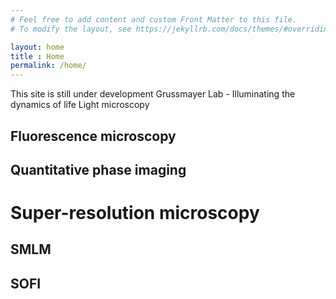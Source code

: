 ```yaml
---
# Feel free to add content and custom Front Matter to this file.
# To modify the layout, see https://jekyllrb.com/docs/themes/#overriding-theme-defaults

layout: home
title : Home
permalink: /home/
---
```

This site is still under development
Grussmayer Lab - Illuminating the dynamics of life 
Light microscopy

## Fluorescence microscopy

## Quantitative phase imaging

# Super-resolution microscopy

## SMLM

## SOFI
 

